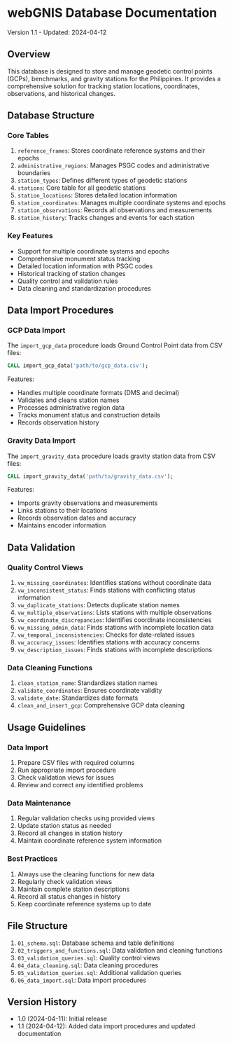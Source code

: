 # webGNIS Database Documentation
Version 1.1 - Updated: 2024-04-12

## Overview
This database is designed to store and manage geodetic control points (GCPs), benchmarks, and gravity stations for the Philippines. It provides a comprehensive solution for tracking station locations, coordinates, observations, and historical changes.

## Database Structure

### Core Tables
1. `reference_frames`: Stores coordinate reference systems and their epochs
2. `administrative_regions`: Manages PSGC codes and administrative boundaries
3. `station_types`: Defines different types of geodetic stations
4. `stations`: Core table for all geodetic stations
5. `station_locations`: Stores detailed location information
6. `station_coordinates`: Manages multiple coordinate systems and epochs
7. `station_observations`: Records all observations and measurements
8. `station_history`: Tracks changes and events for each station

### Key Features
- Support for multiple coordinate systems and epochs
- Comprehensive monument status tracking
- Detailed location information with PSGC codes
- Historical tracking of station changes
- Quality control and validation rules
- Data cleaning and standardization procedures

## Data Import Procedures

### GCP Data Import
The `import_gcp_data` procedure loads Ground Control Point data from CSV files:
```sql
CALL import_gcp_data('path/to/gcp_data.csv');
```

Features:
- Handles multiple coordinate formats (DMS and decimal)
- Validates and cleans station names
- Processes administrative region data
- Tracks monument status and construction details
- Records observation history

### Gravity Data Import
The `import_gravity_data` procedure loads gravity station data from CSV files:
```sql
CALL import_gravity_data('path/to/gravity_data.csv');
```

Features:
- Imports gravity observations and measurements
- Links stations to their locations
- Records observation dates and accuracy
- Maintains encoder information

## Data Validation

### Quality Control Views
1. `vw_missing_coordinates`: Identifies stations without coordinate data
2. `vw_inconsistent_status`: Finds stations with conflicting status information
3. `vw_duplicate_stations`: Detects duplicate station names
4. `vw_multiple_observations`: Lists stations with multiple observations
5. `vw_coordinate_discrepancies`: Identifies coordinate inconsistencies
6. `vw_missing_admin_data`: Finds stations with incomplete location data
7. `vw_temporal_inconsistencies`: Checks for date-related issues
8. `vw_accuracy_issues`: Identifies stations with accuracy concerns
9. `vw_description_issues`: Finds stations with incomplete descriptions

### Data Cleaning Functions
1. `clean_station_name`: Standardizes station names
2. `validate_coordinates`: Ensures coordinate validity
3. `validate_date`: Standardizes date formats
4. `clean_and_insert_gcp`: Comprehensive GCP data cleaning

## Usage Guidelines

### Data Import
1. Prepare CSV files with required columns
2. Run appropriate import procedure
3. Check validation views for issues
4. Review and correct any identified problems

### Data Maintenance
1. Regular validation checks using provided views
2. Update station status as needed
3. Record all changes in station history
4. Maintain coordinate reference system information

### Best Practices
1. Always use the cleaning functions for new data
2. Regularly check validation views
3. Maintain complete station descriptions
4. Record all status changes in history
5. Keep coordinate reference systems up to date

## File Structure
1. `01_schema.sql`: Database schema and table definitions
2. `02_triggers_and_functions.sql`: Data validation and cleaning functions
3. `03_validation_queries.sql`: Quality control views
4. `04_data_cleaning.sql`: Data cleaning procedures
5. `05_validation_queries.sql`: Additional validation queries
6. `06_data_import.sql`: Data import procedures

## Version History
- 1.0 (2024-04-11): Initial release
- 1.1 (2024-04-12): Added data import procedures and updated documentation 